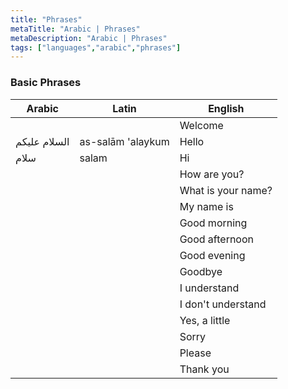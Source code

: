 ```yaml
---
title: "Phrases"
metaTitle: "Arabic | Phrases"
metaDescription: "Arabic | Phrases"
tags: ["languages","arabic","phrases"]
---
```


### Basic Phrases  

|Arabic     |Latin      |English   |
|-----------|-----------|----------|
|           |           |Welcome   |
|السلام عليكم|as-salām 'alaykum|Hello     |
|سلام        |salam      |Hi        |
|           |           |How are you?|
|           |           |What is your name?|
|           |           |My name is|
|           |           |Good morning|
|           |           |Good afternoon|
|           |           |Good evening|
|           |           |Goodbye   |
|           |           |I understand|
|           |           |I don't understand|
|           |           |Yes, a little|
|           |           |Sorry     |
|           |           |Please    |
|           |           |Thank you |
